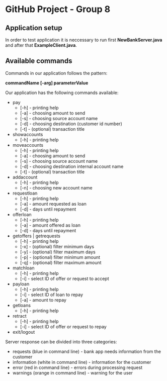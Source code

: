 # GitHub Project - Group 8

## Application setup

In order to test application it is neccessary to run first **NewBankServer.java** and after that **ExampleClient.java**. 

## Available commands
Commands in our application follows the pattern:

**commandName [-arg] parameterValue**

Our application has the following commands available:

* pay 
  * [-h] - printing help
  * [-a] - choosing amount to send
  * [-s] - choosing source account name
  * [-d] - choosing destination (customer id number)
  * [-t] - (optional) transaction title
* showaccounts
  * [-h] - printing help
* moveaccounts
  * [-h] - printing help
  * [-a] - choosing amount to send
  * [-s] - choosing source account name
  * [-d] - choosing destination internal account name 
  * [-t] - (optional) transaction title
* addaccount
  * [-h] - printing help
  * [-n] - choosing new account name
* requestloan
  * [-h] - printing help
  * [-a] - amount requested as loan
  * [-d] - days until repayment 
* offerloan
  * [-h] - printing help
  * [-a] - amount offered as loan
  * [-d] - days until repayment  
* getoffers | getrequests
  * [-h] -  printing help
  * [-x] - (optional) filter minimum days
  * [-y] - (optional) filter maximum days
  * [-p] - (optional) filter minimum amount
  * [-q] - (optional) filter maximum amount  
* matchloan
  * [-h] - printing help
  * [-i] - select ID of offer or request to accept
* payloan
  * [-h] - printing help
  * [-i] - select ID of loan to repay
  * [-a] - amount to repay  
* getloans
  * [-h] - printing help
* retract
  * [-h] - printing help
  * [-i] - select ID of offer or request to repay
* exit/logout
  
Server response can be divided into three categories:
- requests (blue in command line) - bank app needs information from the customer
- information (white in command line) - information for the customer
- error (red in command line) - errors during processing request
- warnings (orange in command line) - warning for the user

